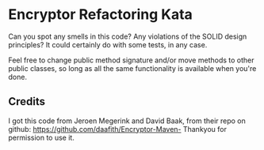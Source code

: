 Encryptor Refactoring Kata
==========================

Can you spot any smells in this code? Any violations of the SOLID design principles? It could certainly do with some tests, in any case.

Feel free to change public method signature and/or move methods to other public classes, so long as all the same functionality is available when you're done.

Credits
-------

I got this code from Jeroen Megerink and David Baak, from their repo on github: https://github.com/daafith/Encryptor-Maven- Thankyou for permission to use it.
